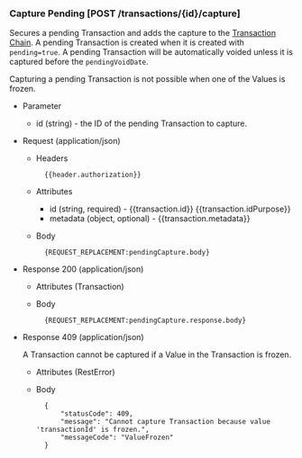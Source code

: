 ### Capture Pending [POST /transactions/{id}/capture]

Secures a pending Transaction and adds the capture to the [Transaction Chain](#reference/0/transactions/get-transaction-chain).  A pending Transaction is created when it is created with `pending=true`.  A pending Transaction will be automatically voided unless it is captured before the `pendingVoidDate`.

Capturing a pending Transaction is not possible when one of the Values is frozen.

+ Parameter
    + id (string) - the ID of the pending Transaction to capture.

+ Request (application/json)
    + Headers
    
            {{header.authorization}}
            
    + Attributes
        + id (string, required) - {{transaction.id}}  {{transaction.idPurpose}}
        + metadata (object, optional) - {{transaction.metadata}}
        
    + Body
        
            {REQUEST_REPLACEMENT:pendingCapture.body}
        
+ Response 200 (application/json)
    + Attributes (Transaction)

    + Body

            {REQUEST_REPLACEMENT:pendingCapture.response.body}

+ Response 409 (application/json)

    A Transaction cannot be captured if a Value in the Transaction is frozen.
    
    + Attributes (RestError)

    + Body

            {
                "statusCode": 409,
                "message": "Cannot capture Transaction because value 'transactionId' is frozen.",
                "messageCode": "ValueFrozen"
            }
